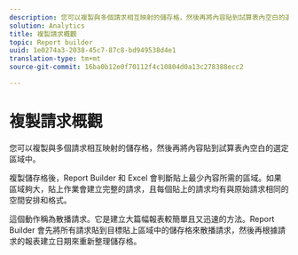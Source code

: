```yaml
---
description: 您可以複製與多個請求相互映射的儲存格，然後再將內容貼到試算表內空白的選定區域中。
solution: Analytics
title: 複製請求概觀
topic: Report builder
uuid: 1e0274a3-2038-45c7-87c8-bd949538d4e1
translation-type: tm+mt
source-git-commit: 16ba0b12e0f70112f4c10804d0a13c278388ecc2

---
```



# 複製請求概觀

您可以複製與多個請求相互映射的儲存格，然後再將內容貼到試算表內空白的選定區域中。

複製儲存格後，Report Builder 和 Excel 會判斷貼上最少內容所需的區域。如果區域夠大，貼上作業會建立完整的請求，且每個貼上的請求均有與原始請求相同的空間安排和格式。

這個動作稱為散播請求。它是建立大篇幅報表較簡單且又迅速的方法。Report Builder 會先將所有請求貼到目標貼上區域中的儲存格來散播請求，然後再根據請求的報表建立日期來重新整理儲存格。

